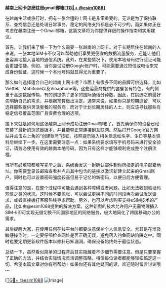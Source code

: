 **越南上网卡怎麽註冊gmail郵箱[[TG💪+ @esim1088](https://t.me/s/esim1088)]**

在越南生活或旅行时，拥有一张合适的上网卡是非常重要的。无论是为了保持联系、查找信息还是处理日常事务，稳定的网络支持都是必不可少的。而如果你正在考虑在越南注册一个Gmail邮箱，这篇文章将为你提供详细的操作指南和实用建议。

首先，让我们来了解一下为什么需要一张越南的上网卡。对于长期居住在越南的人来说，一张本地SIM卡不仅可以帮助他们享受更便宜的数据流量服务，还能让他们更容易地接入当地的通信系统。此外，在某些情况下，使用本地号码进行验证可能会更加便捷。例如，当你尝试注册Google账户时，可能需要通过短信或电话来完成身份验证，这时候一个本地号码就显得尤为重要了。

那么如何选择适合自己的越南上网卡呢？市面上有很多不同的品牌可供选择，比如Viettel、Mobifone以及Vinaphone等。这些运营商提供的套餐各有特色，有的侧重于高速数据传输，有的则提供了更多的国际通话分钟数。因此，在挑选之前最好先明确自己的需求，并根据预算做出决定。通常来说，如果你只是短期逗留，可以选择那些提供灵活套餐的服务商；而对于计划长期居住的人士，则应该寻找那些有稳定信号覆盖范围广且资费合理的选项。

接下来就是如何用这张越南上网卡成功注册Gmail邮箱了。首先确保你的设备已经安装了最新的浏览器版本，并且能够正常连接到互联网。然后打开Google官方网站并点击右上角的“创建账号”按钮。按照提示输入相关信息如名字、生日等基本资料后继续下一步。在这里需要注意一点：如果系统要求填写手机号码来进行安全验证，请务必使用有效的越南本地号码。因为只有这样才能够顺利完成整个注册流程。

当所有必填项都填写完毕之后，系统会发送一封确认邮件到你所指定的电子邮箱地址。你需要登录该邮箱查看并点击其中包含的链接以激活新建立起来的Gmail账户。同时也可以设置密码强度较高但易于记忆的新密码，以便日后方便管理。

值得注意的是，在整个过程中可能会遇到各种障碍或者问题。比如无法收到验证码短信之类的状况。这时候不要慌张，可以尝试更换不同的时间段再次尝试发送请求，或者直接拨打客服热线寻求帮助。另外，也可以考虑购买支持eSIM技术的产品，比如由@esim1088提供的解决方案。这种新型的技术允许用户无需物理插入SIM卡即可实现无缝切换不同国家地区的网络服务，极大地简化了跨国移动办公的需求。

最后提醒大家，在使用任何在线平台时都要注意保护个人信息安全。尤其是在涉及敏感操作时，一定要仔细检查网址是否正确无误，避免落入钓鱼网站陷阱之中。同时也要定期更新软件版本以修补已知漏洞，确保设备始终处于最佳状态。

总结一下，虽然看似简单的过程背后其实隐藏着不少细节需要注意。但是只要掌握了正确的方法，并结合实际情况灵活调整策略，相信每位读者都能够轻松搞定这一切。希望本篇文章对你有所帮助！如果你还有其他疑问的话，欢迎随时留言讨论哦～ 

[[TG💪+ @esim1088](https://t.me/s/esim1088) ![Image](https://i.postimg.cc/4NQfJmqS/Snipaste-2025-05-13-00-14-12.png)]